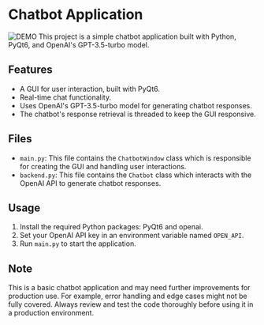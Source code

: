 # Chatbot Application
![DEMO](https://i.imgur.com/F4wkVq1.gif)
This project is a simple chatbot application built with Python, PyQt6, and OpenAI's GPT-3.5-turbo model.

## Features

- A GUI for user interaction, built with PyQt6.
- Real-time chat functionality.
- Uses OpenAI's GPT-3.5-turbo model for generating chatbot responses.
- The chatbot's response retrieval is threaded to keep the GUI responsive.

## Files

- `main.py`: This file contains the `ChatbotWindow` class which is responsible for creating the GUI and handling user interactions.
- `backend.py`: This file contains the `Chatbot` class which interacts with the OpenAI API to generate chatbot responses.


## Usage

1. Install the required Python packages: PyQt6 and openai.
2. Set your OpenAI API key in an environment variable named `OPEN_API`.
3. Run `main.py` to start the application.

## Note

This is a basic chatbot application and may need further improvements for production use. For example, error handling and edge cases might not be fully covered. Always review and test the code thoroughly before using it in a production environment.